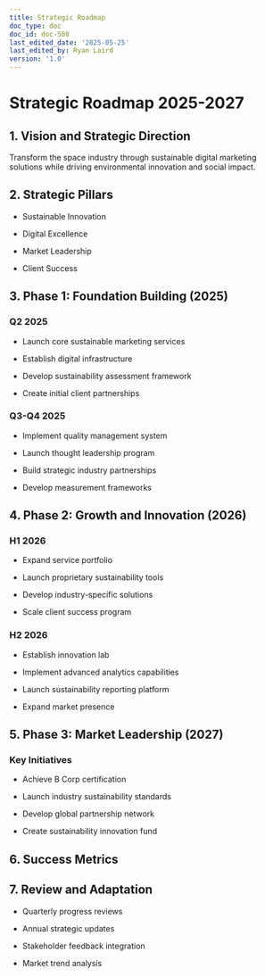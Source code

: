 ```yaml
---
title: Strategic Roadmap
doc_type: doc
doc_id: doc-508
last_edited_date: '2025-05-25'
last_edited_by: Ryan Laird
version: '1.0'
---
```


# Strategic Roadmap 2025-2027

## 1. Vision and Strategic Direction

Transform the space industry through sustainable digital marketing solutions while driving environmental innovation and social impact.

## 2. Strategic Pillars

- Sustainable Innovation

- Digital Excellence

- Market Leadership

- Client Success

## 3. Phase 1: Foundation Building (2025)

### Q2 2025

- Launch core sustainable marketing services

- Establish digital infrastructure

- Develop sustainability assessment framework

- Create initial client partnerships

### Q3-Q4 2025

- Implement quality management system

- Launch thought leadership program

- Build strategic industry partnerships

- Develop measurement frameworks

## 4. Phase 2: Growth and Innovation (2026)

### H1 2026

- Expand service portfolio

- Launch proprietary sustainability tools

- Develop industry-specific solutions

- Scale client success program

### H2 2026

- Establish innovation lab

- Implement advanced analytics capabilities

- Launch sustainability reporting platform

- Expand market presence

## 5. Phase 3: Market Leadership (2027)

### Key Initiatives

- Achieve B Corp certification

- Launch industry sustainability standards

- Develop global partnership network

- Create sustainability innovation fund

## 6. Success Metrics

<!-- Unsupported block type: table -->

## 7. Review and Adaptation

- Quarterly progress reviews

- Annual strategic updates

- Stakeholder feedback integration

- Market trend analysis
